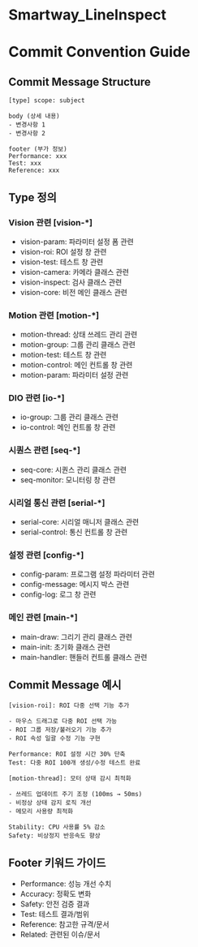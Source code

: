 # Smartway_LineInspect

# Commit Convention Guide

## Commit Message Structure

```
[type] scope: subject

body (상세 내용)
- 변경사항 1
- 변경사항 2

footer (부가 정보)
Performance: xxx
Test: xxx
Reference: xxx
```

## Type 정의

### Vision 관련 [vision-*]
- vision-param: 파라미터 설정 폼 관련
- vision-roi: ROI 설정 창 관련
- vision-test: 테스트 창 관련
- vision-camera: 카메라 클래스 관련
- vision-inspect: 검사 클래스 관련
- vision-core: 비전 메인 클래스 관련

### Motion 관련 [motion-*]
- motion-thread: 상태 쓰레드 관리 관련
- motion-group: 그룹 관리 클래스 관련
- motion-test: 테스트 창 관련
- motion-control: 메인 컨트롤 창 관련
- motion-param: 파라미터 설정 관련

### DIO 관련 [io-*]
- io-group: 그룹 관리 클래스 관련
- io-control: 메인 컨트롤 창 관련

### 시퀀스 관련 [seq-*]
- seq-core: 시퀀스 관리 클래스 관련
- seq-monitor: 모니터링 창 관련

### 시리얼 통신 관련 [serial-*]
- serial-core: 시리얼 매니저 클래스 관련
- serial-control: 통신 컨트롤 창 관련

### 설정 관련 [config-*]
- config-param: 프로그램 설정 파라미터 관련
- config-message: 메시지 박스 관련
- config-log: 로그 창 관련

### 메인 관련 [main-*]
- main-draw: 그리기 관리 클래스 관련
- main-init: 초기화 클래스 관련
- main-handler: 핸들러 컨트롤 클래스 관련

## Commit Message 예시

```
[vision-roi]: ROI 다중 선택 기능 추가

- 마우스 드래그로 다중 ROI 선택 가능
- ROI 그룹 저장/불러오기 기능 추가
- ROI 속성 일괄 수정 기능 구현

Performance: ROI 설정 시간 30% 단축
Test: 다중 ROI 100개 생성/수정 테스트 완료
```

```
[motion-thread]: 모터 상태 감시 최적화

- 쓰레드 업데이트 주기 조정 (100ms → 50ms)
- 비정상 상태 감지 로직 개선
- 메모리 사용량 최적화

Stability: CPU 사용률 5% 감소
Safety: 비상정지 반응속도 향상
```

## Footer 키워드 가이드
- Performance: 성능 개선 수치
- Accuracy: 정확도 변화
- Safety: 안전 검증 결과
- Test: 테스트 결과/범위
- Reference: 참고한 규격/문서
- Related: 관련된 이슈/문서